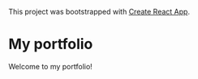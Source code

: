 This project was bootstrapped with [Create React App](https://github.com/facebook/create-react-app).

# My portfolio
Welcome to my portfolio!
